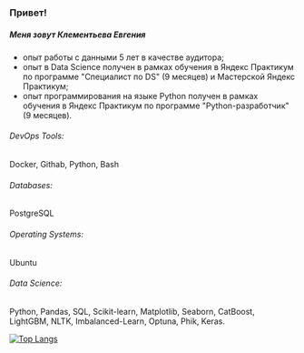 ### Привет!

##### Меня зовут Клементьева Евгения
-  опыт работы с данными 5 лет в качестве аудитора;
-  опыт в Data Science получен в рамках обучения в Яндекс Практикум по программе "Специалист по DS" (9 месяцев) и Мастерской Яндекс Практикум;
-  опыт программирования на языке Python получен в рамках обучения в Яндекс Практикум по программе "Python-разработчик" (9 месяцев).


###### DevOps Tools:
Docker, Githab, Python, Bash

###### Databases: 
PostgreSQL

###### Operating Systems: 
Ubuntu

###### Data Science: 
Python, Pandas, SQL, Scikit-learn, Matplotlib, Seaborn, CatBoost, LightGBM, NLTK, Imbalanced-Learn, Optuna, Phik, Keras.


[![Top Langs](https://github-readme-stats.vercel.app/api/top-langs/?username=KlementevaE&hide=jupyter,css,scss,html,c,makefile,dockerfile,shell,cmake)](https://github.com/anuraghazra/github-readme-stats)
